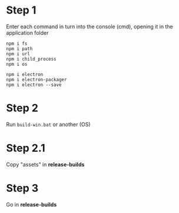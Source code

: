 # Step 1
Enter each command in turn into the console (cmd), opening it in the application folder
```
npm i fs
npm i path
npm i url
npm i child_process
npm i os 

npm i electron
npm i electron-packager
npm i electron --save
```

# Step 2
Run ``build-win.bat`` or another (OS)
# Step 2.1
Copy "assets" in **release-builds**

# Step 3
Go in **release-builds**
